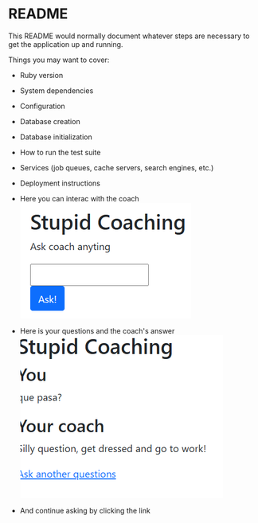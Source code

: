 # README

This README would normally document whatever steps are necessary to get the
application up and running.

Things you may want to cover:

* Ruby version

* System dependencies

* Configuration

* Database creation

* Database initialization

* How to run the test suite

* Services (job queues, cache servers, search engines, etc.)

* Deployment instructions

* Here you can interac with the coach
![alt text](image.png)

* Here is your questions and the coach's answer
![alt text](image-1.png)
 * And continue asking by clicking the link
